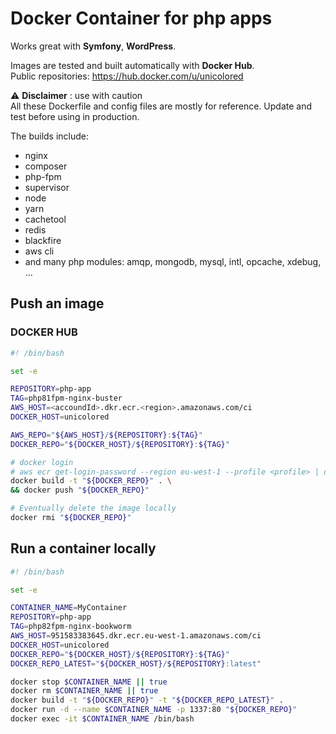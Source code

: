 # Docker Container for php apps

Works great with **Symfony**, **WordPress**.

Images are tested and built automatically with **Docker Hub**. \
Public repositories:  https://hub.docker.com/u/unicolored

⚠️ **Disclaimer** : use with caution \
All these Dockerfile and config files are mostly for reference. Update and test before using in production.

The builds include:
* nginx
* composer
* php-fpm
* supervisor
* node
* yarn
* cachetool
* redis
* blackfire
* aws cli
* and many php modules: amqp, mongodb, mysql, intl, opcache, xdebug, ...

## Push an image

### DOCKER HUB
```bash
#! /bin/bash

set -e

REPOSITORY=php-app
TAG=php81fpm-nginx-buster
AWS_HOST=<accoundId>.dkr.ecr.<region>.amazonaws.com/ci
DOCKER_HOST=unicolored

AWS_REPO="${AWS_HOST}/${REPOSITORY}:${TAG}"
DOCKER_REPO="${DOCKER_HOST}/${REPOSITORY}:${TAG}"

# docker login
# aws ecr get-login-password --region eu-west-1 --profile <profile> | docker login --username AWS --password-stdin "${ECR_REPO}"
docker build -t "${DOCKER_REPO}" . \
&& docker push "${DOCKER_REPO}"

# Eventually delete the image locally
docker rmi "${DOCKER_REPO}"
```

## Run a container locally

```bash
#! /bin/bash

set -e

CONTAINER_NAME=MyContainer
REPOSITORY=php-app
TAG=php82fpm-nginx-bookworm
AWS_HOST=951583383645.dkr.ecr.eu-west-1.amazonaws.com/ci
DOCKER_HOST=unicolored
DOCKER_REPO="${DOCKER_HOST}/${REPOSITORY}:${TAG}"
DOCKER_REPO_LATEST="${DOCKER_HOST}/${REPOSITORY}:latest"

docker stop $CONTAINER_NAME || true
docker rm $CONTAINER_NAME || true
docker build -t "${DOCKER_REPO}" -t "${DOCKER_REPO_LATEST}" .
docker run -d --name $CONTAINER_NAME -p 1337:80 "${DOCKER_REPO}"
docker exec -it $CONTAINER_NAME /bin/bash
```
